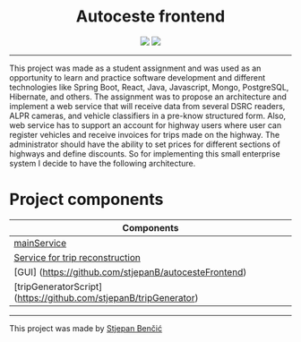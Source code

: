 

<h1 align="center">Autoceste frontend</h1>

<p align="center">
    <img src="https://img.shields.io/badge/madeBy-stjepanB-blue">
    <img src="https://img.shields.io/badge/React-17.0.1-blue">
</p>

---

This project was made as a student assignment and was used as an opportunity to learn and practice software development and different technologies like Spring Boot, React, Java, Javascript, Mongo, PostgreSQL, Hibernate, and others. The assignment was to propose an architecture and implement a web service that will receive data from several DSRC readers, ALPR cameras, and vehicle classifiers in a pre-know structured form. Also, web service has to support an account for highway users where user can register vehicles and receive invoices for trips made on the highway. The administrator should have the ability to set prices for different sections of highways and define discounts. So for implementing this small enterprise system I decide to have the following architecture.



# Project components

| Components                                                                                               |
| -----------------------------------------------------------------------------------------                |
| [mainService](https://github.com/stjepanB/autocesteBackend)                                              |
| [Service for trip reconstruction](https://github.com/stjepanB/autocesteTripReconstructionService)                     |
| [GUI] (https://github.com/stjepanB/autocesteFrontend)                                                    | 
| [tripGeneratorScript] (https://github.com/stjepanB/tripGenerator)                                        |

--- 
This project was made by [Stjepan Benčić](https://www.linkedin.com/in/stjepan-bencic/)

